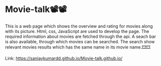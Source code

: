 # Movie-talk📽️📽️

 This is a web page which shows the overview and rating for movies along with its picture. Html, css, JavaScript are used to develop the page. The required information about movies are fetched through the api. A seach bar is also available, through which movies can be searched. The search show relevant movies results which has the same name in its movie name.🎞️🎞️

Link: https://sanjaykumardd.github.io/Movie-talk.github.io/
